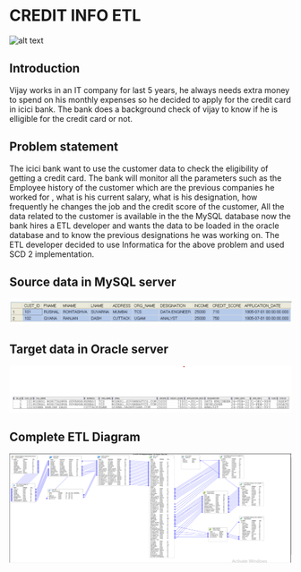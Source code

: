 # CREDIT INFO ETL

![alt text](https://cdn.britannica.com/02/160902-050-B58BAD84/Credit-cards.jpg)

## Introduction

Vijay works in an IT company for last 5 years, he always needs extra money to spend on his monthly expenses so he decided to apply for the credit card in icici bank.
The bank does a background check of vijay to know if he is elligible for the credit card or not.

## Problem statement

The icici bank want to use the customer data to check the eligibility of getting a credit card. The bank will monitor all the parameters such as the Employee history of the customer which are the previous companies he worked for , what is his current salary, what is his designation, how frequently he changes the job and the credit score of the customer, All the data related to  the customer is available in the  the MySQL database now the bank hires a ETL developer and  wants the data to be loaded in the oracle database and to know the previous designations he was working on. The ETL developer decided to use Informatica for the above problem and used SCD 2 implementation.

## Source data in MySQL server 

![alt text](https://github.com/gyana13/credit_info_ETL/blob/main/sql_server.png?raw=true)

## Target data in Oracle server

![alt text](https://github.com/gyana13/credit_info_ETL/blob/main/tgt_oracle.jpg?raw=true)

## Complete ETL Diagram

![alt text](https://github.com/gyana13/credit_info_ETL/blob/main/ETL.png?raw=true)

